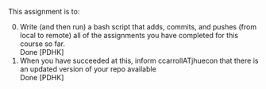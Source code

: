 
This assignment is to:

0. Write (and then run) a bash script that adds, commits, and pushes (from local to remote) all of the assignments you have completed for this course so far.  
Done [PDHK]
0. When you have succeeded at this, inform ccarrollATjhuecon that there is an updated version of your repo available  
Done [PDHK]
